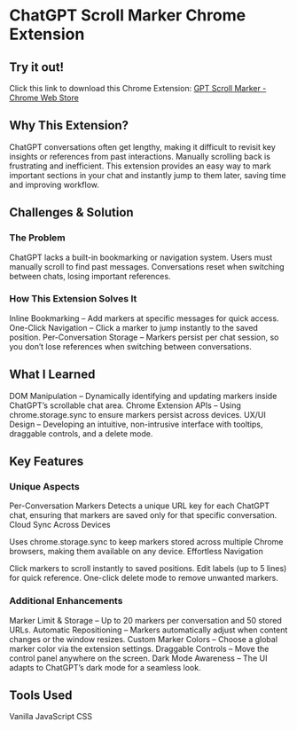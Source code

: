 # ChatGPT Scroll Marker Chrome Extension

## Try it out!
Click this link to download this Chrome Extension:
[GPT Scroll Marker - Chrome Web Store
](https://chromewebstore.google.com/detail/gpt-scroll-marker/iimeacnpfifgmoliimmpannigpfiielk)

## Why This Extension?
ChatGPT conversations often get lengthy, making it difficult to revisit key insights or references from past interactions. Manually scrolling back is frustrating and inefficient. This extension provides an easy way to mark important sections in your chat and instantly jump to them later, saving time and improving workflow.

## Challenges & Solution
### The Problem
ChatGPT lacks a built-in bookmarking or navigation system.
Users must manually scroll to find past messages.
Conversations reset when switching between chats, losing important references.

### How This Extension Solves It
Inline Bookmarking – Add markers at specific messages for quick access.
One-Click Navigation – Click a marker to jump instantly to the saved position.
Per-Conversation Storage – Markers persist per chat session, so you don’t lose references when switching between conversations.

## What I Learned
DOM Manipulation – Dynamically identifying and updating markers inside ChatGPT’s scrollable chat area.
Chrome Extension APIs – Using chrome.storage.sync to ensure markers persist across devices.
UX/UI Design – Developing an intuitive, non-intrusive interface with tooltips, draggable controls, and a delete mode.

## Key Features
### Unique Aspects
Per-Conversation Markers
Detects a unique URL key for each ChatGPT chat, ensuring that markers are saved only for that specific conversation.
Cloud Sync Across Devices

Uses chrome.storage.sync to keep markers stored across multiple Chrome browsers, making them available on any device.
Effortless Navigation

Click markers to scroll instantly to saved positions.
Edit labels (up to 5 lines) for quick reference.
One-click delete mode to remove unwanted markers.

### Additional Enhancements
Marker Limit & Storage – Up to 20 markers per conversation and 50 stored URLs.
Automatic Repositioning – Markers automatically adjust when content changes or the window resizes.
Custom Marker Colors – Choose a global marker color via the extension settings.
Draggable Controls – Move the control panel anywhere on the screen.
Dark Mode Awareness – The UI adapts to ChatGPT’s dark mode for a seamless look.

## Tools Used
Vanilla JavaScript
CSS
